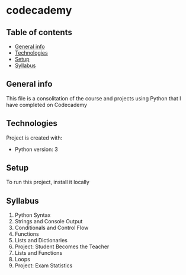 # codecademy

## Table of contents
* [General info](#general-info)
* [Technologies](#technologies)
* [Setup](#setup)
* [Syllabus](#syllabus)

## General info
This file is a consolitation of the course and projects using Python that I have completed on Codecademy
	
## Technologies
Project is created with:
* Python version: 3

	
## Setup
To run this project, install it locally 

## Syllabus
1. Python Syntax
2. Strings and Console Output
3. Conditionals and Control Flow
4. Functions
5. Lists and Dictionaries
6. Project: Student Becomes the Teacher
7. Lists and Functions
8. Loops
9. Project: Exam Statistics
